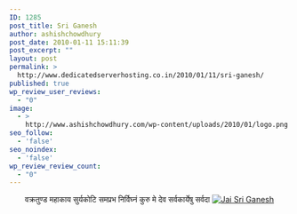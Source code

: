 ```yaml
---
ID: 1285
post_title: Sri Ganesh
author: ashishchowdhury
post_date: 2010-01-11 15:11:39
post_excerpt: ""
layout: post
permalink: >
  http://www.dedicatedserverhosting.co.in/2010/01/11/sri-ganesh/
published: true
wp_review_user_reviews:
  - "0"
image:
  - >
    http://www.ashishchowdhury.com/wp-content/uploads/2010/01/logo.png
seo_follow:
  - 'false'
seo_noindex:
  - 'false'
wp_review_review_count:
  - "0"
---
```

<p style="text-align: center;">वक्रतुण्ड महाकाय सुर्यकोटि समप्रभ
निर्विघ्नं कुरु मे देव सर्वकार्येषु सर्वदा
<a href="#"><img src="http://www.ashishchowdhury.com/wp-content/uploads/2010/01/logo.png" alt="Jai Sri Ganesh" /></a></p>